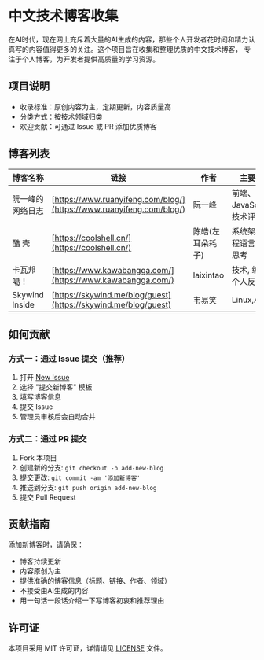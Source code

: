 # 中文技术博客收集

在AI时代，现在网上充斥着大量的AI生成的内容，那些个人开发者花时间和精力认真写的内容值得更多的关注。这个项目旨在收集和整理优质的中文技术博客， 专注于个人博客，为开发者提供高质量的学习资源。

## 项目说明

- 收录标准：原创内容为主，定期更新，内容质量高
- 分类方式：按技术领域归类
- 欢迎贡献：可通过 Issue 或 PR 添加优质博客

## 博客列表

| 博客名称 | 链接 | 作者 | 主要领域 |
|---------|------|-----|----------|
| 阮一峰的网络日志 | [https://www.ruanyifeng.com/blog/](https://www.ruanyifeng.com/blog/) | 阮一峰 | 前端、JavaScript、技术评论 |
| 酷 壳 | [https://coolshell.cn/](https://coolshell.cn/) | 陈皓(左耳朵耗子) | 系统架构、编程语言、技术思考 |
| 卡瓦邦噶！ | [https://www.kawabangga.com/](https://www.kawabangga.com/) | laixintao | 技术, 编程, 个人反思 |
| Skywind Inside | [https://skywind.me/blog/guest](https://skywind.me/blog/guest) | 韦易笑 | Linux,AI |

## 如何贡献

### 方式一：通过 Issue 提交（推荐）

1. 打开 [New Issue](../../issues/new/choose)
2. 选择 "提交新博客" 模板
3. 填写博客信息
4. 提交 Issue
5. 管理员审核后会自动合并

### 方式二：通过 PR 提交

1. Fork 本项目
2. 创建新的分支: `git checkout -b add-new-blog`
3. 提交更改: `git commit -am '添加新博客'`
4. 推送到分支: `git push origin add-new-blog`
5. 提交 Pull Request

## 贡献指南

添加新博客时，请确保：
- 博客持续更新
- 内容原创为主
- 提供准确的博客信息（标题、链接、作者、领域）
- 不接受由AI生成的内容
- 用一句活一段话介绍一下写博客初衷和推荐理由

## 许可证

本项目采用 MIT 许可证，详情请见 [LICENSE](LICENSE) 文件。 
